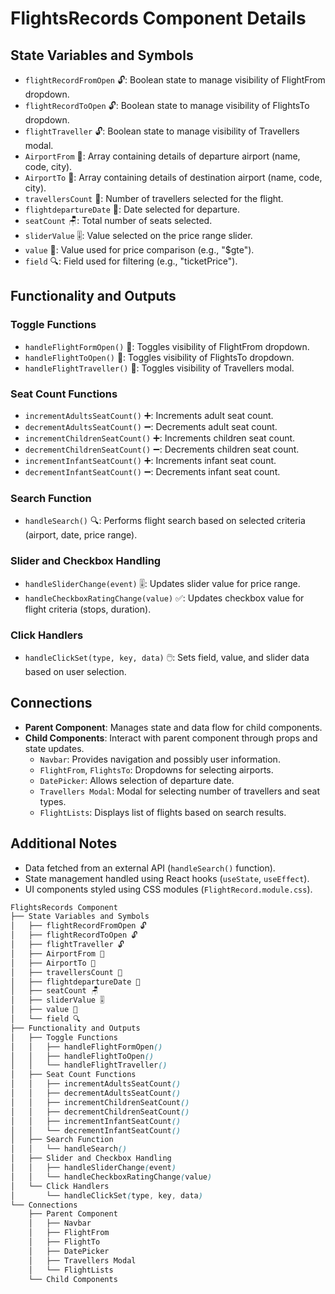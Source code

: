 # FlightsRecords Component Details

## State Variables and Symbols

- `flightRecordFromOpen` 🔓: Boolean state to manage visibility of FlightFrom dropdown.
- `flightRecordToOpen` 🔓: Boolean state to manage visibility of FlightsTo dropdown.
- `flightTraveller` 🔓: Boolean state to manage visibility of Travellers modal.
- `AirportFrom` 🛫: Array containing details of departure airport (name, code, city).
- `AirportTo` 🛬: Array containing details of destination airport (name, code, city).
- `travellersCount` 👥: Number of travellers selected for the flight.
- `flightdepartureDate` 📅: Date selected for departure.
- `seatCount` 🪑: Total number of seats selected.
- `sliderValue` 🎚️: Value selected on the price range slider.
- `value` 🧾: Value used for price comparison (e.g., "$gte").
- `field` 🔍: Field used for filtering (e.g., "ticketPrice").

## Functionality and Outputs

### Toggle Functions

- `handleFlightFormOpen()` 🛫: Toggles visibility of FlightFrom dropdown.
- `handleFlightToOpen()` 🛬: Toggles visibility of FlightsTo dropdown.
- `handleFlightTraveller()` 👥: Toggles visibility of Travellers modal.

### Seat Count Functions

- `incrementAdultsSeatCount()` ➕: Increments adult seat count.
- `decrementAdultsSeatCount()` ➖: Decrements adult seat count.
- `incrementChildrenSeatCount()` ➕: Increments children seat count.
- `decrementChildrenSeatCount()` ➖: Decrements children seat count.
- `incrementInfantSeatCount()` ➕: Increments infant seat count.
- `decrementInfantSeatCount()` ➖: Decrements infant seat count.

### Search Function

- `handleSearch()` 🔍: Performs flight search based on selected criteria (airport, date, price range).

### Slider and Checkbox Handling

- `handleSliderChange(event)` 🎚️: Updates slider value for price range.
- `handleCheckboxRatingChange(value)` ✅: Updates checkbox value for flight criteria (stops, duration).

### Click Handlers

- `handleClickSet(type, key, data)` 🖱️: Sets field, value, and slider data based on user selection.

## Connections

- **Parent Component**: Manages state and data flow for child components.
- **Child Components**: Interact with parent component through props and state updates.
  - `Navbar`: Provides navigation and possibly user information.
  - `FlightFrom`, `FlightsTo`: Dropdowns for selecting airports.
  - `DatePicker`: Allows selection of departure date.
  - `Travellers Modal`: Modal for selecting number of travellers and seat types.
  - `FlightLists`: Displays list of flights based on search results.

## Additional Notes

- Data fetched from an external API (`handleSearch()` function).
- State management handled using React hooks (`useState`, `useEffect`).
- UI components styled using CSS modules (`FlightRecord.module.css`).

```scss
FlightsRecords Component
├── State Variables and Symbols
│   ├── flightRecordFromOpen 🔓
│   ├── flightRecordToOpen 🔓
│   ├── flightTraveller 🔓
│   ├── AirportFrom 🛫
│   ├── AirportTo 🛬
│   ├── travellersCount 👥
│   ├── flightdepartureDate 📅
│   ├── seatCount 🪑
│   ├── sliderValue 🎚️
│   ├── value 🧾
│   └── field 🔍
├── Functionality and Outputs
│   ├── Toggle Functions
│   │   ├── handleFlightFormOpen()
│   │   ├── handleFlightToOpen()
│   │   └── handleFlightTraveller()
│   ├── Seat Count Functions
│   │   ├── incrementAdultsSeatCount()
│   │   ├── decrementAdultsSeatCount()
│   │   ├── incrementChildrenSeatCount()
│   │   ├── decrementChildrenSeatCount()
│   │   ├── incrementInfantSeatCount()
│   │   └── decrementInfantSeatCount()
│   ├── Search Function
│   │   └── handleSearch()
│   ├── Slider and Checkbox Handling
│   │   ├── handleSliderChange(event)
│   │   └── handleCheckboxRatingChange(value)
│   └── Click Handlers
│       └── handleClickSet(type, key, data)
└── Connections
    ├── Parent Component
    │   ├── Navbar
    │   ├── FlightFrom
    │   ├── FlightTo
    │   ├── DatePicker
    │   ├── Travellers Modal
    │   └── FlightLists
    └── Child Components
```
